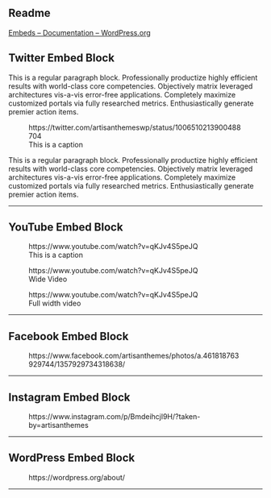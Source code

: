 <!-- wp:heading -->
<h2 class="wp-block-heading">Readme</h2>
<!-- /wp:heading -->

<!-- wp:paragraph -->
<p><a href="https://wordpress.org/documentation/article/embeds/">
Embeds – Documentation – WordPress.org</a> </p>
<!-- /wp:paragraph -->

<!-- wp:heading {"textAlign":"left"} -->
<h2 class="wp-block-heading has-text-align-left">Twitter Embed Block</h2>
<!-- /wp:heading -->

<!-- wp:paragraph -->
<p>This is a regular paragraph block. Professionally productize highly efficient results with world-class core competencies. Objectively matrix leveraged architectures vis-a-vis error-free applications. Completely maximize customized portals via fully researched metrics. Enthusiastically generate premier action items.</p>
<!-- /wp:paragraph -->

<!-- wp:embed {"url":"https://twitter.com/artisanthemeswp/status/1006510213900488704","type":"rich","providerNameSlug":"twitter","responsive":true,"className":"wp-block-embed-twitter"} -->
<figure class="wp-block-embed is-type-rich is-provider-twitter wp-block-embed-twitter"><div class="wp-block-embed__wrapper">
https://twitter.com/artisanthemeswp/status/1006510213900488704
</div><figcaption class="wp-element-caption">This is a caption</figcaption></figure>
<!-- /wp:embed -->

<!-- wp:paragraph -->
<p>This is a regular paragraph block. Professionally productize highly efficient results with world-class core competencies. Objectively matrix leveraged architectures vis-a-vis error-free applications. Completely maximize customized portals via fully researched metrics. Enthusiastically generate premier action items.</p>
<!-- /wp:paragraph -->

<!-- wp:separator {"opacity":"css"} -->
<hr class="wp-block-separator has-css-opacity"/>
<!-- /wp:separator -->

<!-- wp:heading {"textAlign":"left"} -->
<h2 class="wp-block-heading has-text-align-left">YouTube Embed Block</h2>
<!-- /wp:heading -->

<!-- wp:embed {"url":"https://www.youtube.com/watch?v=qKJv4S5peJQ","type":"video","providerNameSlug":"youtube","responsive":true,"className":"wp-block-embed-youtube wp-embed-aspect-16-9 wp-has-aspect-ratio"} -->
<figure class="wp-block-embed is-type-video is-provider-youtube wp-block-embed-youtube wp-embed-aspect-16-9 wp-has-aspect-ratio"><div class="wp-block-embed__wrapper">
https://www.youtube.com/watch?v=qKJv4S5peJQ
</div><figcaption class="wp-element-caption">This is a caption</figcaption></figure>
<!-- /wp:embed -->

<!-- wp:embed {"url":"https://www.youtube.com/watch?v=qKJv4S5peJQ","type":"video","providerNameSlug":"youtube","responsive":true,"className":"wp-block-embed-youtube alignwide wp-embed-aspect-16-9 wp-has-aspect-ratio"} -->
<figure class="wp-block-embed is-type-video is-provider-youtube wp-block-embed-youtube alignwide wp-embed-aspect-16-9 wp-has-aspect-ratio"><div class="wp-block-embed__wrapper">
https://www.youtube.com/watch?v=qKJv4S5peJQ
</div><figcaption class="wp-element-caption">Wide Video</figcaption></figure>
<!-- /wp:embed -->

<!-- wp:embed {"url":"https://www.youtube.com/watch?v=qKJv4S5peJQ","type":"video","providerNameSlug":"youtube","responsive":true,"className":"wp-block-embed-youtube alignfull wp-embed-aspect-16-9 wp-has-aspect-ratio"} -->
<figure class="wp-block-embed is-type-video is-provider-youtube wp-block-embed-youtube alignfull wp-embed-aspect-16-9 wp-has-aspect-ratio"><div class="wp-block-embed__wrapper">
https://www.youtube.com/watch?v=qKJv4S5peJQ
</div><figcaption class="wp-element-caption">Full width video</figcaption></figure>
<!-- /wp:embed -->

<!-- wp:separator {"opacity":"css"} -->
<hr class="wp-block-separator has-css-opacity"/>
<!-- /wp:separator -->

<!-- wp:heading {"textAlign":"left"} -->
<h2 class="wp-block-heading has-text-align-left">Facebook Embed Block</h2>
<!-- /wp:heading -->

<!-- wp:embed {"url":"https://www.facebook.com/artisanthemes/photos/a.461818763929744/1357929734318638/","type":"rich","providerNameSlug":"facebook","responsive":true,"className":"wp-block-embed-facebook"} -->
<figure class="wp-block-embed is-type-rich is-provider-facebook wp-block-embed-facebook"><div class="wp-block-embed__wrapper">
https://www.facebook.com/artisanthemes/photos/a.461818763929744/1357929734318638/
</div></figure>
<!-- /wp:embed -->

<!-- wp:separator {"opacity":"css"} -->
<hr class="wp-block-separator has-css-opacity"/>
<!-- /wp:separator -->

<!-- wp:heading {"textAlign":"left"} -->
<h2 class="wp-block-heading has-text-align-left">Instagram Embed Block</h2>
<!-- /wp:heading -->

<!-- wp:embed {"url":"https://www.instagram.com/p/Bmdeihcjl9H/?taken-by=artisanthemes","type":"rich","providerNameSlug":"instagram","responsive":true,"className":"wp-block-embed-instagram"} -->
<figure class="wp-block-embed is-type-rich is-provider-instagram wp-block-embed-instagram"><div class="wp-block-embed__wrapper">
https://www.instagram.com/p/Bmdeihcjl9H/?taken-by=artisanthemes
</div></figure>
<!-- /wp:embed -->

<!-- wp:separator {"opacity":"css"} -->
<hr class="wp-block-separator has-css-opacity"/>
<!-- /wp:separator -->

<!-- wp:heading {"textAlign":"left"} -->
<h2 class="wp-block-heading has-text-align-left">WordPress Embed Block</h2>
<!-- /wp:heading -->

<!-- wp:embed {"url":"https://wordpress.org/about/","type":"wp-embed","providerNameSlug":"wordpress-org","className":"is-provider-wordpress-org"} -->
<figure class="wp-block-embed is-type-wp-embed is-provider-wordpress-org wp-block-embed-wordpress-org"><div class="wp-block-embed__wrapper">
https://wordpress.org/about/
</div></figure>
<!-- /wp:embed -->

<!-- wp:separator {"opacity":"css"} -->
<hr class="wp-block-separator has-css-opacity"/>
<!-- /wp:separator -->

